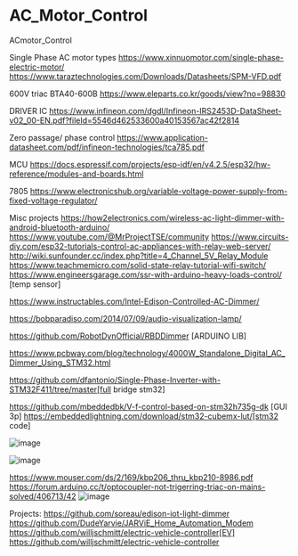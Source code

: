 # AC_Motor_Control
ACmotor_Control

Single Phase AC motor types
https://www.xinnuomotor.com/single-phase-electric-motor/
https://www.taraztechnologies.com/Downloads/Datasheets/SPM-VFD.pdf

600V triac BTA40-600B
https://www.eleparts.co.kr/goods/view?no=98830

DRIVER IC
https://www.infineon.com/dgdl/Infineon-IRS2453D-DataSheet-v02_00-EN.pdf?fileId=5546d462533600a40153567ac42f2814

Zero passage/ phase control
https://www.application-datasheet.com/pdf/infineon-technologies/tca785.pdf

MCU
https://docs.espressif.com/projects/esp-idf/en/v4.2.5/esp32/hw-reference/modules-and-boards.html

7805
https://www.electronicshub.org/variable-voltage-power-supply-from-fixed-voltage-regulator/

Misc projects
https://how2electronics.com/wireless-ac-light-dimmer-with-android-bluetooth-arduino/
https://www.youtube.com/@MrProjectTSE/community
https://www.circuits-diy.com/esp32-tutorials-control-ac-appliances-with-relay-web-server/
http://wiki.sunfounder.cc/index.php?title=4_Channel_5V_Relay_Module
https://www.teachmemicro.com/solid-state-relay-tutorial-wifi-switch/
https://www.engineersgarage.com/ssr-with-arduino-heavy-loads-control/ [temp sensor]

https://www.instructables.com/Intel-Edison-Controlled-AC-Dimmer/

https://bobparadiso.com/2014/07/09/audio-visualization-lamp/

https://github.com/RobotDynOfficial/RBDDimmer [ARDUINO LIB]

https://www.pcbway.com/blog/technology/4000W_Standalone_Digital_AC_Dimmer_Using_STM32.html

https://github.com/dfantonio/Single-Phase-Inverter-with-STM32F411/tree/master[full bridge stm32]

https://github.com/mbeddedbk/V-f-control-based-on-stm32h735g-dk [GUI 3p]
https://embeddedlightning.com/download/stm32-cubemx-lut/[stm32 code]

![image](https://github.com/user-attachments/assets/d4765b14-bbcf-429a-876e-4b2a954aeaaf)

![image](https://github.com/user-attachments/assets/42f6dd99-b597-478f-b70b-7d074a5d65d5)




https://www.mouser.com/ds/2/169/kbp206_thru_kbp210-8986.pdf
https://forum.arduino.cc/t/optocoupler-not-trigerring-triac-on-mains-solved/406713/42
![image](https://github.com/user-attachments/assets/12852913-a711-4fb8-aeaf-51f2e6d59896)


Projects:
https://github.com/soreau/edison-iot-light-dimmer
https://github.com/DudeYarvie/JARViE_Home_Automation_Modem
https://github.com/willjschmitt/electric-vehicle-controller[EV]
https://github.com/willjschmitt/electric-vehicle-controller

